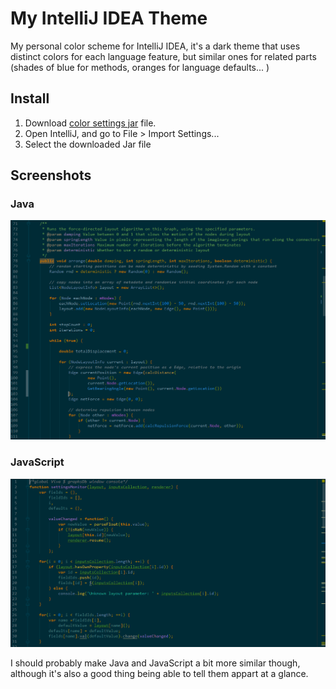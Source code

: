 # My IntelliJ IDEA Theme
My personal color scheme for IntelliJ IDEA, it's a dark theme that uses distinct colors for each language feature, but similar ones for related parts (shades of blue for methods, oranges for language defaults... )

## Install
1. Download [color settings jar](https://github.com/aurbano/IntelliJ-IDEA-colors/raw/master/aurbano.jar) file.
2. Open IntelliJ, and go to File > Import Settings...
3. Select the downloaded Jar file

## Screenshots
### Java
![Java screenshot](https://raw.githubusercontent.com/aurbano/IntelliJ-IDEA-colors/master/screenshots/java.png)

### JavaScript
![JavaScript screenshot](https://raw.githubusercontent.com/aurbano/IntelliJ-IDEA-colors/master/screenshots/javascript.png)

I should probably make Java and JavaScript a bit more similar though, although it's also a good thing being able to tell them appart at a glance.
